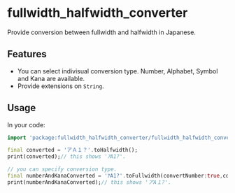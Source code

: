 # fullwidth_halfwidth_converter

Provide conversion between fullwidth and halfwidth in Japanese.

## Features

- You can select indivisual conversion type. Number, Alphabet, Symbol and Kana are available.
- Provide extensions on `String`.

## Usage

In your code:
```dart
import 'package:fullwidth_halfwidth_converter/fullwidth_halfwidth_converter.dart';

final converted = 'アＡ１？'.toHalfwidth();
print(converted);// this shows 'ｱA1?'.

// you can specify conversion type.
final numberAndKanaConverted = 'ｱA1?'.toFullwidth(convertNumber:true,convertKana:true);
print(numberAndKanaConverted);// this shows 'アA１?'.
```

